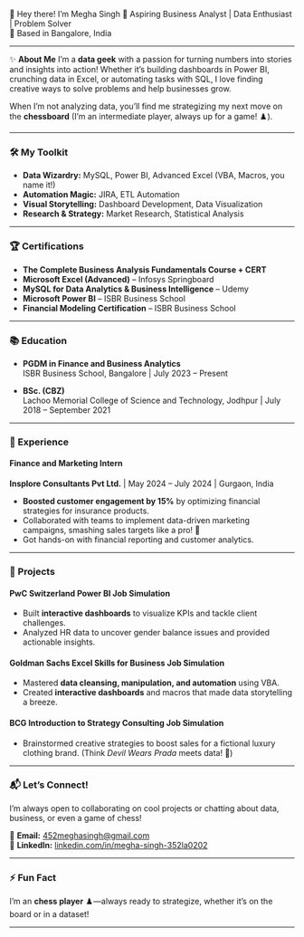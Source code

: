 👋 Hey there! I’m Megha Singh
🚀 Aspiring Business Analyst | Data Enthusiast | Problem Solver  
📍 Based in Bangalore, India

---

✨ **About Me**
I’m a **data geek** with a passion for turning numbers into stories and insights into action! Whether it’s building dashboards in Power BI, crunching data in Excel, or automating tasks with SQL, I love finding creative ways to solve problems and help businesses grow.  

When I’m not analyzing data, you’ll find me strategizing my next move on the **chessboard** (I’m an intermediate player, always up for a game! ♟️).  

---

### **🛠️ My Toolkit**  
- **Data Wizardry:** MySQL, Power BI, Advanced Excel (VBA, Macros, you name it!)  
- **Automation Magic:** JIRA, ETL Automation  
- **Visual Storytelling:** Dashboard Development, Data Visualization  
- **Research & Strategy:** Market Research, Statistical Analysis  

---

### **🏆 Certifications**  
- **The Complete Business Analysis Fundamentals Course + CERT**  
- **Microsoft Excel (Advanced)** – Infosys Springboard  
- **MySQL for Data Analytics & Business Intelligence** – Udemy  
- **Microsoft Power BI** – ISBR Business School  
- **Financial Modeling Certification** – ISBR Business School  

---

### **📚 Education**  
- **PGDM in Finance and Business Analytics**  
  ISBR Business School, Bangalore | July 2023 – Present  

- **BSc. (CBZ)**  
  Lachoo Memorial College of Science and Technology, Jodhpur | July 2018 – September 2021  

---

### **💼 Experience**  
#### **Finance and Marketing Intern**  
**Insplore Consultants Pvt Ltd.** | May 2024 – July 2024 | Gurgaon, India  
- **Boosted customer engagement by 15%** by optimizing financial strategies for insurance products.  
- Collaborated with teams to implement data-driven marketing campaigns, smashing sales targets like a pro! 🎯  
- Got hands-on with financial reporting and customer analytics.  

---

### **🚀 Projects**  
#### **PwC Switzerland Power BI Job Simulation**  
- Built **interactive dashboards** to visualize KPIs and tackle client challenges.  
- Analyzed HR data to uncover gender balance issues and provided actionable insights.  

#### **Goldman Sachs Excel Skills for Business Job Simulation**  
- Mastered **data cleansing, manipulation, and automation** using VBA.  
- Created **interactive dashboards** and macros that made data storytelling a breeze.  

#### **BCG Introduction to Strategy Consulting Job Simulation**  
- Brainstormed creative strategies to boost sales for a fictional luxury clothing brand. (Think *Devil Wears Prada* meets data! 👗)  

---

### **📬 Let’s Connect!**  
I’m always open to collaborating on cool projects or chatting about data, business, or even a game of chess!  

📧 **Email:** 452meghasingh@gmail.com  
🔗 **LinkedIn:** [linkedin.com/in/megha-singh-352la0202](https://www.linkedin.com/in/megha-singh-352la0202)  

---

### **⚡ Fun Fact**  
I’m an **chess player** ♟️—always ready to strategize, whether it’s on the board or in a dataset!  

---

<!---
Megha14-git/Megha14-git is a ✨ special ✨ repository because its `README.md` (this file) appears on your GitHub profile.
You can click the Preview link to take a look at your changes.
--->
